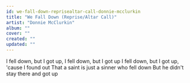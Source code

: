```yaml
---
id: we-fall-down-reprisealtar-call-donnie-mcclurkin
title: "We Fall Down (Reprise/Altar Call)"
artist: "Donnie McClurkin"
album: ""
cover: ""
created: ""
updated: ""
---
```


I fell down, but I got up, I fell down, but I got up
I fell down, but I got up, 'cause I found out
That a saint is just a sinner who fell down
But he didn't stay there and got up